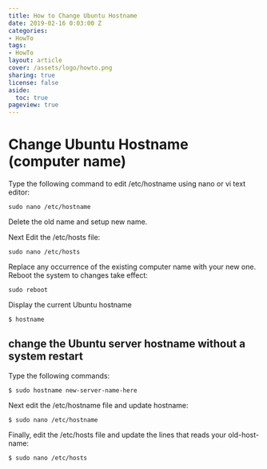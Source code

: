 ```yaml
---
title: How to Change Ubuntu Hostname
date: 2019-02-16 0:03:00 Z
categories:
- HowTo
tags:
- HowTo
layout: article
cover: /assets/logo/howto.png
sharing: true
license: false
aside:
  toc: true
pageview: true
---
```


# Change Ubuntu Hostname (computer name)

Type the following command to edit /etc/hostname using nano or vi text editor:
```
sudo nano /etc/hostname
```
Delete the old name and setup new name.

Next Edit the /etc/hosts file:
```
sudo nano /etc/hosts
```

Replace any occurrence of the existing computer name with your new one.
Reboot the system to changes take effect:
```
sudo reboot
```

Display the current Ubuntu hostname
```
$ hostname
```


## change the Ubuntu server hostname without a system restart
Type the following commands:
```
$ sudo hostname new-server-name-here
```

Next edit the /etc/hostname file and update hostname:
```
$ sudo nano /etc/hostname
```


Finally, edit the /etc/hosts file and update the lines that reads your old-host-name:
```
$ sudo nano /etc/hosts
```